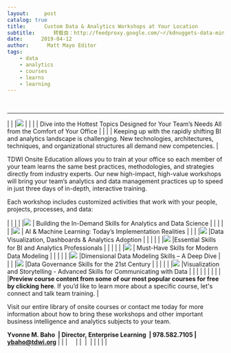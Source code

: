```yaml
---
layout:     post
catalog: true
title:      Custom Data & Analytics Workshops at Your Location
subtitle:      转载自：http://feedproxy.google.com/~r/kdnuggets-data-mining-analytics/~3/KeCUAaIFc5Q/tdwi-custom-data-analytics-workshops.html
date:      2019-04-12
author:      Matt Mayo Editor
tags:
    - data
    - analytics
    - courses
    - learns
    - learning
---
```



  
 





---
| |
|![](https://go.tdwi.org/rs/626-EMC-557/images/Onsite_2019_c_AtYourLocation.jpg) |
| |
| Dive into the Hottest Topics Designed for Your Team’s Needs All from the Comfort of Your Office |
| |
| Keeping up with the rapidly shifting BI and analytics landscape is challenging. New technologies, architectures, techniques, and organizational structures all demand new competencies. |

TDWI Onsite Education allows you to train at your office so each member of your team learns the same best practices, methodologies, and strategies directly from industry experts. Our new high-impact, high-value workshops will bring your team’s analytics and data management practices up to speed in just three days of in-depth, interactive training. 


Each workshop includes customized activities that work with your people, projects, processes, and data: 

| |
| |
|![](https://go.tdwi.org/rs/626-EMC-557/images/icon2.jpg) | Building the In-Demand Skills for Analytics and Data Science |
| |
| |
|![](https://go.tdwi.org/rs/626-EMC-557/images/icon2.jpg) | AI & Machine Learning: Today’s Implementation Realities |
| |
|![](https://go.tdwi.org/rs/626-EMC-557/images/icon2.jpg) |Data Visualization, Dashboards & Analytics Adoption |
| |
| |
|![](https://go.tdwi.org/rs/626-EMC-557/images/icon2.jpg) |Essential Skills for BI and Analytics Professionals |
| |
| |
|![](https://go.tdwi.org/rs/626-EMC-557/images/icon2.jpg) | Must-Have Skills for Modern Data Modeling |
| |
| |
|![](https://go.tdwi.org/rs/626-EMC-557/images/icon2.jpg) |Dimensional Data Modeling Skills – A Deep Dive |
| |
|![](https://go.tdwi.org/rs/626-EMC-557/images/icon2.jpg) |Data Governance Skills for the 21st Century |
| |
| |
|![](https://go.tdwi.org/rs/626-EMC-557/images/icon2.jpg) |Visualization and Storytelling - Advanced Skills for Communicating with Data |
| |
| |
| |
| |
|**Preview course content from some of our most popular courses for free by clicking** **here**. If you’d like to learn more about a specific course, let's connect and talk team training. |

Visit our entire library of onsite courses or contact me today for more information about how to bring these workshops and other important business intelligence and analytics subjects to your team.

**Yvonne M. Baho  | Director, Enterprise Learning  | 978.582.7105 | ybaho@tdwi.org**
| |
|     |
|  |  |
| |
| |






